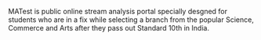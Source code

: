 MATest is public online stream analysis portal specially desgned for students who are in a fix while selecting a branch from the popular Science, Commerce and Arts after they pass out Standard 10th in India.
